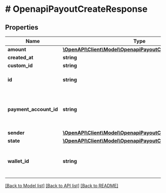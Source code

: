 # # OpenapiPayoutCreateResponse

## Properties

Name | Type | Description | Notes
------------ | ------------- | ------------- | -------------
**amount** | [**\OpenAPI\Client\Model\OpenapiPayoutCreateResponseAmount**](OpenapiPayoutCreateResponseAmount.md) |  | [optional]
**created_at** | **string** |  | [optional]
**custom_id** | **string** |  | [optional]
**id** | **string** | The payout unique identifier | [optional]
**payment_account_id** | **string** | The recipient payment account receiving funds | [optional]
**sender** | [**\OpenAPI\Client\Model\OpenapiPayoutCreateResponseSender**](OpenapiPayoutCreateResponseSender.md) |  | [optional]
**state** | [**\OpenAPI\Client\Model\OpenapiPayoutCreateResponseState**](OpenapiPayoutCreateResponseState.md) |  | [optional]
**wallet_id** | **string** | The wallet ID from which the money will disburse | [optional]

[[Back to Model list]](../../README.md#models) [[Back to API list]](../../README.md#endpoints) [[Back to README]](../../README.md)
